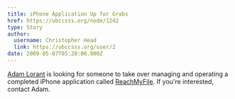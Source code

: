 ```yaml
---
title: iPhone Application Up for Grabs 
href: https://ubccsss.org/node/1242
type: Story
author:
  username: Christopher Head
  link: https://ubccsss.org/user/2
date: 2009-05-07T05:20:00.000Z
---
```


<div class="field field-name-body field-type-text-with-summary field-label-hidden"><div class="field-items"><div class="field-item even"><p><a href="/cdn-cgi/l/email-protection#3f5e5b5e527f53504d5e514b115c5052">Adam Lorant</a> is looking for someone to take over managing and operating a completed iPhone application called <a href="http://reachmyfile.com">ReachMyFile</a>. If you&apos;re interested, contact Adam.</p>
</div></div></div>    <footer>
          </footer>